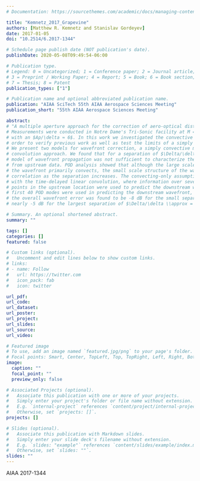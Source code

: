 ```yaml
---
# Documentation: https://sourcethemes.com/academic/docs/managing-content/

title: "Kemnetz_2017_Grapevine"
authors: [Matthew R. Kemnetz and Stanislav Gordeyev]
date: 2017-01-05
doi: "10.2514/6.2017-1344"

# Schedule page publish date (NOT publication's date).
publishDate: 2020-05-08T09:49:54-06:00

# Publication type.
# Legend: 0 = Uncategorized; 1 = Conference paper; 2 = Journal article;
# 3 = Preprint / Working Paper; 4 = Report; 5 = Book; 6 = Book section;
# 7 = Thesis; 8 = Patent
publication_types: ["1"]

# Publication name and optional abbreviated publication name.
publication: "AIAA SciTech 55th AIAA Aerospace Sciences Meeting"
publication_short: "55th AIAA Aerospace Sciences Meeting"

abstract: 
# "A multiple aperture approach for the correction of aero-optical distortions is presented.
# Measurements were conducted in Notre Dame's Tri-Sonic facility at M = 0.2 at 40kHz
# with an $Ap/\delta ≈ 6$. In this work we investigated the convective nature of the wavefront in
# order to verify previous work as well as test the limits of a simply convective assumption.
# We present two models for wavefront correction, a simply convective model and a linear
# convolution approach. We found that for a separation of $\Delta/\delta \\approx 3 − 4$ a simply convective
# model of wavefront propagation was not sufficient to characterize the downstream wavefront
# from upstream data. POD analysis showed that although the large scale structure of
# the wavefront primarily convects, the small scale structure of the wavefront quickly loses
# correlation as the separation increases. The convecting-only assumption was then replaced
# with the time-delayed linear convolution, where information over several sequential time
# points in the upstream location were used to predict the downstream wavefront. If the
# first 40 POD modes were used in predicting the downstream wavefront, the reduction of
# the overall wavefront error was found to be -8 dB for the small separation of $\Delta/\delta = 1$ and
# nearly -5 dB for the largest separation of $\Delta/\delta \\approx = 4$."

# Summary. An optional shortened abstract.
summary: ""

tags: []
categories: []
featured: false

# Custom links (optional).
#   Uncomment and edit lines below to show custom links.
# links:
# - name: Follow
#   url: https://twitter.com
#   icon_pack: fab
#   icon: twitter

url_pdf:
url_code:
url_dataset:
url_poster:
url_project:
url_slides:
url_source:
url_video:

# Featured image
# To use, add an image named `featured.jpg/png` to your page's folder. 
# Focal points: Smart, Center, TopLeft, Top, TopRight, Left, Right, BottomLeft, Bottom, BottomRight.
image:
  caption: ""
  focal_point: ""
  preview_only: false

# Associated Projects (optional).
#   Associate this publication with one or more of your projects.
#   Simply enter your project's folder or file name without extension.
#   E.g. `internal-project` references `content/project/internal-project/index.md`.
#   Otherwise, set `projects: []`.
projects: []

# Slides (optional).
#   Associate this publication with Markdown slides.
#   Simply enter your slide deck's filename without extension.
#   E.g. `slides: "example"` references `content/slides/example/index.md`.
#   Otherwise, set `slides: ""`.
slides: ""
---
```


AIAA 2017-1344
